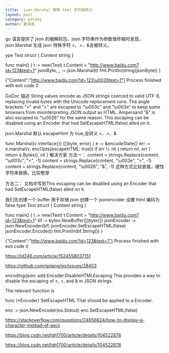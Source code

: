 ```yaml
---
title:  json.Marshal 特殊 html 字符被转义
layout: post
category: golang
author: 夏泽民
---
```

go 语言提供了 json 的编解码包，json 字符串作为参数值传输时发现，json.Marshal 生成 json 特殊字符 <、>、&会被转义。

ype Test struct {
	Content string
}

func main() {
	t := new(Test)
	t.Content = "http://www.baidu.com?id=123&test=1"
	jsonByte, _ := json.Marshal(t)
	fmt.Println(string(jsonByte))
}

{"Content":"http://www.baidu.com?id=123\u0026test=1"}
Process finished with exit code 0

GoDoc 描述
String values encode as JSON strings coerced to valid UTF-8,
replacing invalid bytes with the Unicode replacement rune.
The angle brackets "<" and ">" are escaped to "\u003c" and "\u003e"
to keep some browsers from misinterpreting JSON output as HTML.
Ampersand "&" is also escaped to "\u0026" for the same reason.
This escaping can be disabled using an Encoder that had SetEscapeHTML(false) alled on it.

json.Marshal 默认 escapeHtml 为 true,会转义 <、>、&


func Marshal(v interface{}) ([]byte, error) {
	e := &encodeState{}
	err := e.marshal(v, encOpts{escapeHTML: true})
	if err != nil {
		return nil, err
	}
	return e.Bytes(), nil
}
解决方案
方法一：
content = strings.Replace(content, "\\u003c", "<", -1)
content = strings.Replace(content, "\\u003e", ">", -1)
content = strings.Replace(content, "\\u0026", "&", -1)
这种方式比较直接，硬性字符串替换。比较憨厚

方法二：
文档中写到This escaping can be disabled using an Encoder that had SetEscapeHTML(false) alled on it.

我们先创建一个 buffer 用于存储 json
创建一个 jsonencoder
设置 html 编码为 false
type Test struct {
	Content string
}

func main() {
	t := new(Test)
	t.Content = "http://www.baidu.com?id=123&test=1"
	bf := bytes.NewBuffer([]byte{})
	jsonEncoder := json.NewEncoder(bf)
	jsonEncoder.SetEscapeHTML(false)
	jsonEncoder.Encode(t)
	fmt.Println(bf.String())
}

{"Content":"http://www.baidu.com?id=123&test=1"}
Process finished with exit code 0

<!-- more -->
https://ld246.com/article/1524558037151

https://github.com/golang/go/issues/28453

encoding/json: add Encoder.DisableHTMLEscaping This provides a way to disable the escaping of <, >, and & in JSON strings.

The relevant function is

func (*Encoder) SetEscapeHTML
That should be applied to a Encoder.

enc := json.NewEncoder(os.Stdout)
enc.SetEscapeHTML(false)

https://stackoverflow.com/questions/24656624/how-to-display-a-character-instead-of-ascii

https://blog.csdn.net/lgh1700/article/details/104522878

https://blog.csdn.net/lgh1700/article/details/104522878


